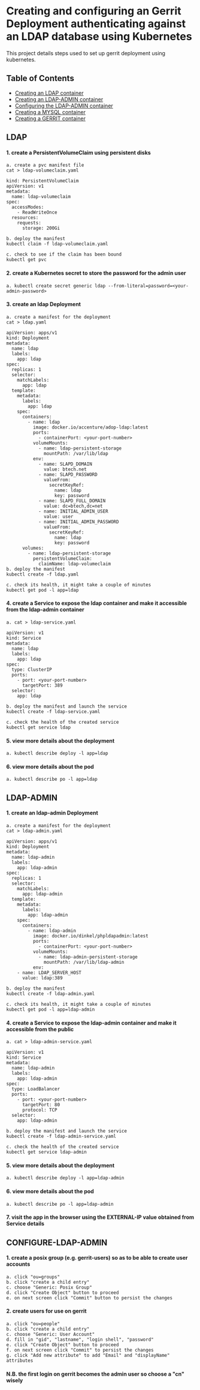 # Creating and configuring an Gerrit Deployment authenticating against an LDAP database using Kubernetes

This project details steps used to set up gerrit deployment using kubernetes.


## Table of Contents
- [Creating an LDAP container](#LDAP)
- [Creating an LDAP-ADMIN container](#LDAP-ADMIN)
- [Configuring the LDAP-ADMIN container](#CONFIGURE-LDAP-ADMIN)
- [Creating a MYSQL container](#MYSQL)
- [Creating a GERRIT container](#GERRIT)

## LDAP
#### 1. create a PersistentVolumeClaim using persistent disks
    a. create a pvc manifest file
    cat > ldap-volumeclaim.yaml

    kind: PersistentVolumeClaim
    apiVersion: v1
    metadata:
      name: ldap-volumeclaim
    spec:
      accessModes:
        - ReadWriteOnce
      resources:
        requests:
          storage: 200Gi

    b. deploy the manifest
    kubectl claim -f ldap-volumeclaim.yaml

    c. check to see if the claim has been bound
    kubectl get pvc

#### 2. create a Kubernetes secret to store the password for the admin user
    a. kubectl create secret generic ldap --from-literal=password=<your-admin-password>

#### 3. create an ldap Deployment
    a. create a manifest for the deployment
    cat > ldap.yaml

    apiVersion: apps/v1
    kind: Deployment
    metadata:
      name: ldap
      labels:
        app: ldap
    spec:
      replicas: 1
      selector:
        matchLabels:
          app: ldap
      template:
        metadata:
          labels:
            app: ldap
        spec:
          containers:
            - name: ldap
              image: docker.io/accenture/adop-ldap:latest
              ports:
                - containerPort: <your-port-number>
              volumeMounts:
                - name: ldap-persistent-storage
                  mountPath: /var/lib/ldap
              env:
                - name: SLAPD_DOMAIN
                  value: btech.net
                - name: SLAPD_PASSWORD
                  valueFrom:
                    secretKeyRef:
                      name: ldap
                      key: password
                - name: SLAPD_FULL_DOMAIN
                  value: dc=btech,dc=net
                - name: INITIAL_ADMIN_USER
                  value: user
                - name: INITIAL_ADMIN_PASSWORD
                  valueFrom:
                    secretKeyRef:
                      name: ldap
                      key: password
          volumes:
            - name: ldap-persistent-storage
              persistentVolumeClaim:
                claimName: ldap-volumeclaim
    b. deploy the manifest
    kubectl create -f ldap.yaml

    c. check its health, it might take a couple of minutes
    kubectl get pod -l app=ldap

#### 4. create a Service to expose the ldap container and make it accessible from the ldap-admin container
    a. cat > ldap-service.yaml

    apiVersion: v1
    kind: Service
    metadata:
      name: ldap
      labels:
        app: ldap
    spec:
      type: ClusterIP
      ports:
        - port: <your-port-number>
          targetPort: 389
      selector:
        app: ldap

    b. deploy the manifest and launch the service
    kubectl create -f ldap-service.yaml

    c. check the health of the created service
    kubectl get service ldap
    
#### 5. view more details about the deployment
    a. kubectl describe deploy -l app=ldap

#### 6. view more details about the pod
    a. kubectl describe po -l app=ldap

## LDAP-ADMIN
#### 1. create an ldap-admin Deployment
    a. create a manifest for the deployment
    cat > ldap-admin.yaml

    apiVersion: apps/v1
    kind: Deployment
    metadata:
      name: ldap-admin
      labels:
        app: ldap-admin
    spec:
      replicas: 1
      selector:
        matchLabels:
          app: ldap-admin
      template:
        metadata:
          labels:
            app: ldap-admin
        spec:
          containers:
            - name: ldap-admin
              image: docker.io/dinkel/phpldapadmin:latest
              ports:
                - containerPort: <your-port-number>
              volumeMounts:
                - name: ldap-admin-persistent-storage
                  mountPath: /var/lib/ldap-admin
              env:
		- name: LDAP_SERVER_HOST
		  value: ldap:389
		  
    b. deploy the manifest
    kubectl create -f ldap-admin.yaml

    c. check its health, it might take a couple of minutes
    kubectl get pod -l app=ldap-admin

#### 4. create a Service to expose the ldap-admin container and make it accessible from the public
    a. cat > ldap-admin-service.yaml

    apiVersion: v1
    kind: Service
    metadata:
      name: ldap-admin
      labels:
        app: ldap-admin
    spec:
      type: LoadBalancer
      ports:
        - port: <your-port-number>
          targetPort: 80
          protocol: TCP
      selector:
        app: ldap-admin

    b. deploy the manifest and launch the service
    kubectl create -f ldap-admin-service.yaml

    c. check the health of the created service
    kubectl get service ldap-admin
    
#### 5. view more details about the deployment
    a. kubectl describe deploy -l app=ldap-admin

#### 6. view more details about the pod
    a. kubectl describe po -l app=ldap-admin

#### 7. visit the app in the browser using the EXTERNAL-IP value obtained from Service details

## CONFIGURE-LDAP-ADMIN
#### 1. create a posix group (e.g. gerrit-users) so as to be able to create user accounts
    a. click "ou=groups"
    b. click "create a child entry"
    c. choose "Generic: Posix Group"
    d. click "Create Object" button to proceed
    e. on next screen click "Commit" button to persist the changes

#### 2. create users for use on gerrit
    a. click "ou=people"
    b. click "create a child entry"
    c. choose "Generic: User Account"
    d. fill in "gid", "lastname", "login shell", "password"
    e. click "Create Object" button to proceed
    f. on next screen click "Commit" to persist the changes
    g. click "Add new attribute" to add "Email" and "displayName" attributes
#### N.B. the first login on gerrit becomes the admin user so choose a "cn" wisely

